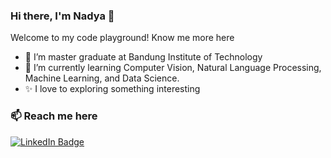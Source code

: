 ### Hi there, I'm Nadya 👋

Welcome to my code playground! Know me more here

- 🔭 I’m master graduate at Bandung Institute of Technology
- 🌱 I’m currently learning Computer Vision, Natural Language Processing, Machine Learning, and Data Science.
- ✨ I love to exploring something interesting


### 📫 Reach me here
<div id="badges">
  <a href="https://www.linkedin.com/in/nadyadtm17/">
    <img src="https://img.shields.io/badge/LinkedIn-blue?style=for-the-badge&logo=linkedin&logoColor=white" alt="LinkedIn Badge"/>
  </a>
</div> 


<!--
**nadyadtm/nadyadtm** is a ✨ _special_ ✨ repository because its `README.md` (this file) appears on your GitHub profile.

Here are some ideas to get you started:

- 🔭 I’m currently working on ...
- 🌱 I’m currently learning ...
- 👯 I’m looking to collaborate on ...
- 🤔 I’m looking for help with ...
- 💬 Ask me about ...
- 📫 How to reach me: ...
- 😄 Pronouns: ...
- ⚡ Fun fact: ...
-->
